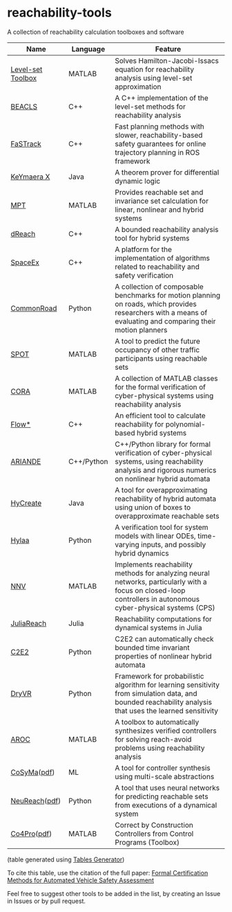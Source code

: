 # reachability-tools
A collection of reachability calculation toolboxes and software

|Name|Language|Feature|
|---|---|---|
|[Level-set Toolbox](https://www.cs.ubc.ca/~mitchell/ToolboxLS/)|MATLAB|Solves Hamilton-Jacobi-Issacs equation for reachability analysis using level-set approximation|
|[BEACLS](https://github.com/HJReachability/beacls)|C++|A C++ implementation of the level-set methods for reachability analysis|
|[FaSTrack](https://github.com/HJReachability/fastrack)|C++|Fast planning methods with slower, reachability-based safety guarantees for online trajectory planning in ROS framework|
|[KeYmaera X](https://keymaerax.org/)|Java|A theorem prover for differential dynamic logic|
|[MPT](http://people.ee.ethz.ch/~mpt/2/)|MATLAB|Provides reachable set and invariance set calculation for linear, nonlinear and hybrid systems|
|[dReach](https://github.com/dreal/probreach)|C++|A bounded reachability analysis tool for hybrid systems|
|[SpaceEx](http://spaceex.imag.fr/)|C++|A platform for the implementation of algorithms related to reachability and safety verification|
|[CommonRoad](https://commonroad.in.tum.de/)|Python|A collection of composable benchmarks for motion planning on roads, which provides researchers with a means of evaluating and comparing their motion planners|
|[SPOT](http://koschi.gitlab.io/spot/)|MATLAB|A tool to predict the future occupancy of other traffic participants using reachable sets|
|[CORA](https://github.com/TUMcps/CORA)|MATLAB|A collection of MATLAB classes for the formal verification of cyber-physical systems using reachability analysis|
|[Flow\*](https://flowstar.org/)|C++|An efficient tool to calculate reachability for polynomial-based hybrid systems|
|[ARIANDE](https://www.ariadne-cps.org/)|C++/Python|C++/Python library for formal verification of cyber-physical systems, using reachability analysis and rigorous numerics on nonlinear hybrid automata|
|[HyCreate](http://stanleybak.com/projects/hycreate/hycreate.html)|Java|A tool for overapproximating reachability of hybrid automata using union of boxes to overapproximate reachable sets|
|[Hylaa](http://stanleybak.com/hylaa/)|Python|A verification tool for system models with linear ODEs, time-varying inputs, and possibly hybrid dynamics|
|[NNV](https://github.com/verivital/nnv/)|MATLAB|Implements reachability methods for analyzing neural networks, particularly with a focus on closed-loop controllers in autonomous cyber-physical systems (CPS)|
|[JuliaReach](https://juliareach.github.io/)|Julia|Reachability computations for dynamical systems in Julia|
|[C2E2](https://publish.illinois.edu/c2e2-tool/)|Python|C2E2 can automatically check bounded time invariant properties of nonlinear hybrid automata|
|[DryVR](https://dryvrtool.readthedocs.io/en/latest/)|Python|Framework for probabilistic algorithm for learning sensitivity from simulation data, and bounded reachability analysis that uses the learned sensitivity|
|[AROC](https://aroc.in.tum.de)|MATLAB|A toolbox to automatically synthesizes verified controllers for solving reach-avoid problems using reachability analysis|
|[CoSyMa](https://gitlab.inria.fr/goessler/multiscale-dcs)([pdf](https://dl.acm.org/doi/pdf/10.1145/2461328.2461343?casa_token=xnygAiO4Ux4AAAAA:wznvrDhOT42OYQj2X0bS3hZzFQ6s6v2C-hJI4o6I_vti9rXAEo64TJ_bCQQV_fTpiNHW5_Ld53PR))|ML|A tool for controller synthesis using multi-scale abstractions|
|[NeuReach](https://github.com/sundw2014/NeuReach)([pdf](https://link.springer.com/content/pdf/10.1007/978-3-030-99524-9_17.pdf))|Python|A tool that uses neural networks for predicting reachable sets from executions of a dynamical system|
|[Co4Pro](https://github.com/girardan/Co4Pro)([pdf](https://www.sciencedirect.com/science/article/abs/pii/S0005109821002880))|MATLAB|Correct by Construction Controllers from Control Programs (Toolbox)|

(table generated using [Tables Generator](https://www.tablesgenerator.com/markdown_tables))

To cite this table, use the citation of the full paper: [Formal Certification Methods for Automated Vehicle Safety Assessment](https://arxiv.org/abs/2202.02818)

Feel free to suggest other tools to be added in the list, by creating an Issue in Issues or by pull request.